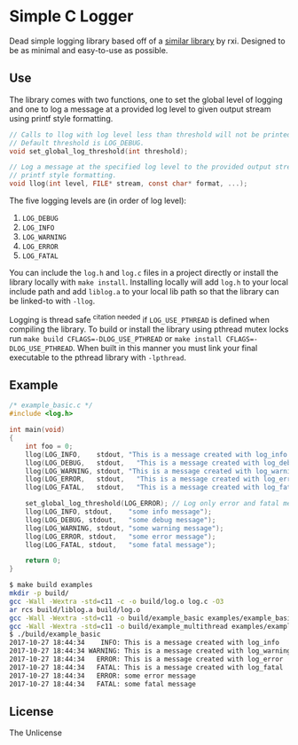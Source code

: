 # Simple C Logger

Dead simple logging library based off of a
[similar library](https://github.com/rxi/log.c) by rxi.
Designed to be as minimal and easy-to-use as possible.

## Use

The library comes with two functions, one to set the global level of logging and
one to log a message at a provided log level to given output stream using printf
style formatting.

```C
// Calls to llog with log level less than threshold will not be printed.
// Default threshold is LOG_DEBUG.
void set_global_log_threshold(int threshold);

// Log a message at the specified log level to the provided output stream using
// printf style formatting.
void llog(int level, FILE* stream, const char* format, ...);
```

The five logging levels are (in order of log level):
1. `LOG_DEBUG`
2. `LOG_INFO`
3. `LOG_WARNING`
4. `LOG_ERROR`
5. `LOG_FATAL`

You can include the `log.h` and `log.c` files in a project directly or install
the library locally with `make install`. Installing locally will add `log.h` to
your local include path and add `liblog.a` to your local lib path so that the
library can be linked-to with `-llog`.

Logging is thread safe <sup>citation needed</sup> if `LOG_USE_PTHREAD` is
defined when compiling the library. To build or install the library using
pthread mutex locks run `make build CFLAGS=-DLOG_USE_PTHREAD` or
`make install CFLAGS=-DLOG_USE_PTHREAD`. When built in this manner
you must link your final executable to the pthread library with `-lpthread`.

## Example

```C
/* example_basic.c */
#include <log.h>

int main(void)
{
    int foo = 0;
    llog(LOG_INFO,    stdout, "This is a message created with log_info     foo = %d", foo++);
    llog(LOG_DEBUG,   stdout,   "This is a message created with log_debug    foo = %d", foo++);
    llog(LOG_WARNING, stdout, "This is a message created with log_warning  foo = %d", foo++);
    llog(LOG_ERROR,   stdout,   "This is a message created with log_error    foo = %d", foo++);
    llog(LOG_FATAL,   stdout,   "This is a message created with log_fatal    foo = %d", foo++);

    set_global_log_threshold(LOG_ERROR); // Log only error and fatal messages.
    llog(LOG_INFO, stdout,    "some info message");
    llog(LOG_DEBUG, stdout,   "some debug message");
    llog(LOG_WARNING, stdout, "some warning message");
    llog(LOG_ERROR, stdout,   "some error message");
    llog(LOG_FATAL, stdout,   "some fatal message");

    return 0;
}
```
```sh
$ make build examples
mkdir -p build/
gcc -Wall -Wextra -std=c11 -c -o build/log.o log.c -O3 
ar rcs build/liblog.a build/log.o
gcc -Wall -Wextra -std=c11 -o build/example_basic examples/example_basic.c -I. -Lbuild/ -llog
gcc -Wall -Wextra -std=c11 -o build/example_multithread examples/example_multithread.c -I. -Lbuild/ -llog -pthread
$ ./build/example_basic 
2017-10-27 18:44:34    INFO: This is a message created with log_info     foo = 0
2017-10-27 18:44:34 WARNING: This is a message created with log_warning  foo = 2
2017-10-27 18:44:34   ERROR: This is a message created with log_error    foo = 3
2017-10-27 18:44:34   FATAL: This is a message created with log_fatal    foo = 4
2017-10-27 18:44:34   ERROR: some error message
2017-10-27 18:44:34   FATAL: some fatal message
```

## License
The Unlicense
